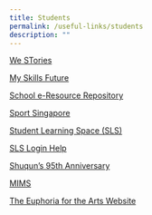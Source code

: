 ```yaml
---
title: Students
permalink: /useful-links/students
description: ""
---
```


<p><a href="https://shuqunpri.moe.edu.sg/wp-content/uploads/2021/10/WE-STories-Publication-2021-FINAL_spread-1.pdf" target="_blank" rel="noopener noreferrer">We STories</a></p>
<p><a href="https://www.myskillsfuture.gov.sg/content/student/en/primary.html" target="_blank" rel="noopener noreferrer">My Skills Future</a></p>
<p><a href="https://schoolibrary.moe.edu.sg/eresourcespri/cgi-bin/spydus.exe/MSGTRN/WPAC/HOME" target="_blank" rel="noopener noreferrer">School e-Resource Repository</a></p>
<p><a href="https://www.sportsingapore.gov.sg/" target="_blank" rel="noopener noreferrer">Sport Singapore</a></p>
<p><a href="https://vle.learning.moe.edu.sg/login" target="_blank" rel="noopener noreferrer">Student Learning Space (SLS)</a></p>
<p><a href="https://static.learning.moe.edu.sg/UserGuide/login-troubleshooting.html" target="_blank" rel="noopener noreferrer">SLS Login Help</a></p>
<p><a href="https://sites.google.com/moe.edu.sg/the-shuqun-story/home" target="_blank" rel="noopener noreferrer">Shuqun&rsquo;s 95th Anniversary</a></p>
<p><a href="https://workspace.google.com/dashboard" target="_blank" rel="noopener noreferrer">MIMS</a>&nbsp;</p>
<p><a href="https://w7euphoria.edu.sg/" target="_blank" rel="noopener noreferrer">The Euphoria for the Arts Website</a></p>